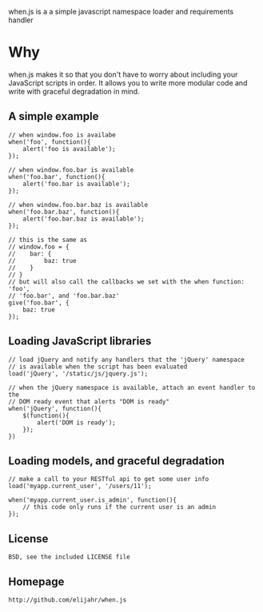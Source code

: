 when.js is a a simple javascript namespace loader and requirements handler

Why
===
when.js makes it so that you don't have to worry about including your JavaScript
scripts in order.  It allows you to write more modular code and write with
graceful degradation in mind.

A simple example
----------------
    // when window.foo is availabe
    when('foo', function(){
        alert('foo is available');
    });

    // when window.foo.bar is available
    when('foo.bar', function(){
        alert('foo.bar is available');
    });

    // when window.foo.bar.baz is available
    when('foo.bar.baz', function(){
        alert('foo.bar.baz is available');
    });

    // this is the same as
    // window.foo = {
    //    bar: {
    //        baz: true
    //    }
    // }
    // but will also call the callbacks we set with the when function: 'foo',
    // 'foo.bar', and 'foo.bar.baz'
    give('foo.bar', {
        baz: true
    });


Loading JavaScript libraries
----------------------------
    // load jQuery and notify any handlers that the 'jQuery' namespace
    // is available when the script has been evaluated
    load('jQuery', '/static/js/jquery.js');

    // when the jQuery namespace is available, attach an event handler to the
    // DOM ready event that alerts "DOM is ready"
    when('jQuery', function(){
        $(function(){
            alert('DOM is ready');
        });
    })

Loading models, and graceful degradation
----------------------------------------
    // make a call to your RESTful api to get some user info
    load('myapp.current_user', '/users/11');

    when('myapp.current_user.is_admin', function(){
        // this code only runs if the current user is an admin
    });

License
-------
    BSD, see the included LICENSE file

Homepage
--------
    http://github.com/elijahr/when.js
